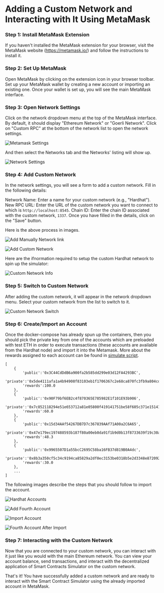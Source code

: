 # Adding a Custom Network and Interacting with It Using MetaMask

### Step 1: Install MetaMask Extension

If you haven't installed the MetaMask extension for your browser, visit the MetaMask website (https://metamask.io/) and follow the instructions to install it.

### Step 2: Set Up MetaMask

Open MetaMask by clicking on the extension icon in your browser toolbar. Set up your MetaMask wallet by creating a new account or importing an existing one. Once your wallet is set up, you will see the main MetaMask interface.

### Step 3: Open Network Settings
Click on the network dropdown menu at the top of the MetaMask interface. By default, it should display "Ethereum Network" or "Goerli Network". Click on "Custom RPC" at the bottom of the network list to open the network settings.
  
 ![Metamask Settings](img/settings.png)

And then select the Networks tab and the Networks' listing will show up.

 ![Network Settings](img/networks.png)

### Step 4: Add Custom Network
In the network settings, you will see a form to add a custom network. Fill in the following details:

Network Name: Enter a name for your custom network (e.g., "Hardhat").
New RPC URL: Enter the URL of the custom network you want to connect to which is `http://localhost:8545`.
Chain ID: Enter the chain ID associated with the custom network, `1337`.
Once you have filled in the details, click on the "Save" button.

Here is the above process in images.

 ![Add Manually Network link](img/add-manually-net.png)

 ![Add Custom Network](img/custom-net.png)

Here are the ifnormation required to setup the custom Hardhat network to spin up the simulator:

 ![Custom Network Info](img/custom-net-info.png)


### Step 5: Switch to Custom Network
After adding the custom network, it will appear in the network dropdown menu. Select your custom network from the list to switch to it.

 ![Custom Network Switch](img/switch-networks.png)

### Step 6: Create/Import an Account
Once the docker-compose has already spun up the containers, then you should pick the private key from one of the accounts which are preloaded with test ETH in order to 
execute transactions (these accounts are available from the Hardhat node) and import it into the Metamask. More about the rewards assigned to each account can be found in [simulate script](https://github.com/WeatherXM/smart-contracts-simulator/blob/main/scripts/simulate.ts).

```
[
    {
        'public':'0x3C44CdDdB6a900fa2b585dd299e03d12FA4293BC',
        'private':'0x5de4111afa1a4b94908f83103eb1f1706367c2e68ca870fc3fb9a804cdab365a'
        'rewards':100.0
    },
    {
        'public':'0x90F79bf6EB2c4f870365E785982E1f101E93b906',
        'private':'0x7c852118294e51e653712a81e05800f419141751be58f605c371e15141b007a6'
        'rewards':60.0
    },
    {
        'public':'0x15d34AAf54267DB7D7c367839AAf71A00a2C6A65',
        'private':'0x47e179ec197488593b187f80a00eb0da91f1b9d0b13f8733639f19c30a34926a'
        'rewards':48.3
    },
    {
        'public':'0x9965507D1a55bcC2695C58ba16FB37d819B0A4dc',
        'private':'0x8b3a350cf5c34c9194ca85829a2df0ec3153be0318b5e2d3348e872092edffba'
        'rewards':30.0
    },
    ...
]

```

The following images describe the steps that you should follow to  import the account.

 ![Hardhat Accounts](img/hardhat-accounts.png)

 ![Add Fourth Account](img/fourth-private-account.png)

 ![Import Account](img/import-account.png)
 
 ![Fourth Account After Import](img/fourth-wallet-after-import.png)

### Step 7: Interacting with the Custom Network
Now that you are connected to your custom network, you can interact with it just like you would with the main Ethereum network. You can view your account balance, send transactions, and interact with the decentralized application of Smart Contracts Simulator on the custom network.


That's it! You have successfully added a custom network and are ready to interact with the Smart Contract Simulator using the already imported account in MetaMask.

